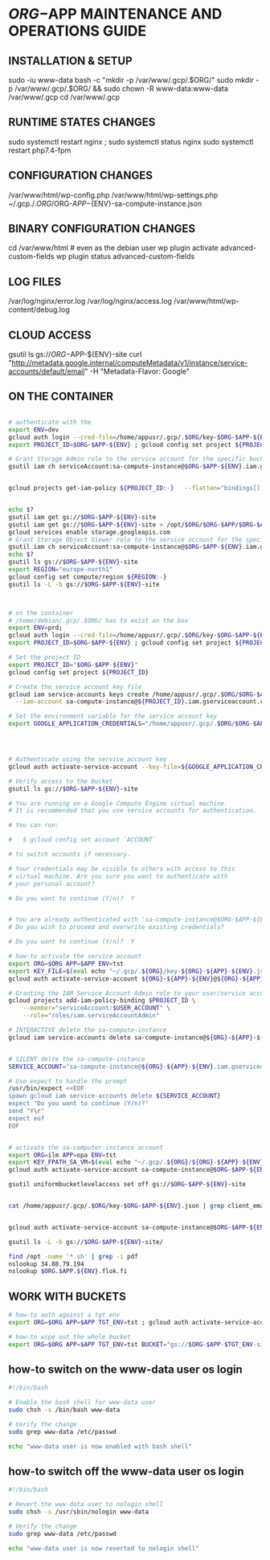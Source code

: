 
# $ORG-$APP MAINTENANCE AND OPERATIONS GUIDE

## INSTALLATION & SETUP

sudo -iu www-data bash -c "mkdir -p /var/www/.gcp/.$ORG/"
sudo mkdir -p /var/www/.gcp/.$ORG/ && sudo chown -R www-data:www-data /var/www/.gcp
cd /var/www/.gcp


## RUNTIME STATES CHANGES
sudo systemctl restart nginx ; sudo systemctl status nginx
sudo systemctl restart php7.4-fpm


## CONFIGURATION CHANGES
/var/www/html/wp-config.php
/var/www/html/wp-settings.php
~/.gcp./.$ORG/$ORG-$APP-${ENV}-sa-compute-instance.json


## BINARY CONFIGURATION CHANGES
cd /var/www/html # even as the debian user
wp plugin activate advanced-custom-fields
wp plugin status advanced-custom-fields


## LOG FILES
/var/log/nginx/error.log
/var/log/nginx/access.log
/var/www/html/wp-content/debug.log

## CLOUD ACCESS
gsutil ls gs://$ORG-$APP-${ENV}-site
curl "http://metadata.google.internal/computeMetadata/v1/instance/service-accounts/default/email" -H "Metadata-Flavor: Google"


## ON THE CONTAINER
```bash

# authenticate with the
export ENV=dev
gcloud auth login --cred-file=/home/appusr/.gcp/.$ORG/key-$ORG-$APP-${ENV}.json
export PROJECT_ID=$ORG-$APP-${ENV} ; gcloud config set project ${PROJECT_ID:-}

# Grant Storage Admin role to the service account for the specific bucket
gsutil iam ch serviceAccount:sa-compute-instance@$ORG-$APP-${ENV}.iam.gserviceaccount.com:roles/storage.admin gs://$ORG-$APP-${ENV}-site


gcloud projects get-iam-policy ${PROJECT_ID:-}   --flatten="bindings[].members"   --format='table(bindings.role)'   --filter="bindings.members:serviceAccount:sa-compute-instance@$ORG-$APP-${ENV}.iam.gserviceaccount.com"


echo $?
gsutil iam get gs://$ORG-$APP-${ENV}-site
gsutil iam get gs://$ORG-$APP-${ENV}-site > /opt/$ORG/$ORG-$APP/$ORG-$APP-inf/dat/log/gsutil-iam-get-gs.log
gcloud services enable storage.googleapis.com
# Grant Storage Object Viewer role to the service account for the specific bucket
gsutil iam ch serviceAccount:sa-compute-instance@$ORG-$APP-${ENV}.iam.gserviceaccount.com:roles/storage.objectViewer gs://$ORG-$APP-${ENV}-site
echo $?
gsutil ls gs://$ORG-$APP-${ENV}-site
export REGION="europe-north1"
gcloud config set compute/region ${REGION:-}
gsutil ls -L -b gs://$ORG-$APP-${ENV}-site



# on the container
# /home/debian/.gcp/.$ORG/ has to exist on the box
export ENV=prd;
gcloud auth login --cred-file=/home/appusr/.gcp/.$ORG/key-$ORG-$APP-${ENV}.json
export PROJECT_ID=$ORG-$APP-${ENV} ; gcloud config set project ${PROJECT_ID:-}

# Set the project ID
export PROJECT_ID="$ORG-$APP-${ENV}"
gcloud config set project ${PROJECT_ID}

# Create the service account key file
gcloud iam service-accounts keys create /home/appusr/.gcp/.$ORG/$ORG-$APP-${ENV}-sa-compute-instance.json \
  --iam-account sa-compute-instance@${PROJECT_ID}.iam.gserviceaccount.com

# Set the environment variable for the service account key
export GOOGLE_APPLICATION_CREDENTIALS="/home/appusr/.gcp/.$ORG/$ORG-$APP-${ENV}-sa-compute-instance.json"




# Authenticate using the service account key
gcloud auth activate-service-account --key-file=${GOOGLE_APPLICATION_CREDENTIALS}

# Verify access to the bucket
gsutil ls gs://$ORG-$APP-${ENV}-site

# You are running on a Google Compute Engine virtual machine.
# It is recommended that you use service accounts for authentication.

# You can run:

#   $ gcloud config set account `ACCOUNT`

# to switch accounts if necessary.

# Your credentials may be visible to others with access to this
# virtual machine. Are you sure you want to authenticate with
# your personal account?

# Do you want to continue (Y/n)?  Y


# You are already authenticated with 'sa-compute-instance@$ORG-$APP-${ENV}.iam.gserviceaccount.com'.
# Do you wish to proceed and overwrite existing credentials?

# Do you want to continue (Y/n)?  Y

# how-to activate the service account
export ORG=$ORG APP=$APP ENV=tst
export KEY_FILE=$(eval echo "~/.gcp/.${ORG}/key-${ORG}-${APP}-${ENV}.json")
gcloud auth activate-service-account ${ORG}-${APP}-${ENV}@${ORG}-${APP}-${ENV}.iam.gserviceaccount.com --key-file=${KEY_FILE}

# Granting the IAM Service Account Admin role to your user/service account
gcloud projects add-iam-policy-binding $PROJECT_ID \
    --member="serviceAccount:$USER_ACCOUNT" \
    --role="roles/iam.serviceAccountAdmin"

# INTERACTIVE delete the sa-compute-instance
gcloud iam service-accounts delete sa-compute-instance@${ORG}-${APP}-${ENV}.iam.gserviceaccount.com


# SILENT delte the sa-compute-instance
SERVICE_ACCOUNT="sa-compute-instance@${ORG}-${APP}-${ENV}.iam.gserviceaccount.com"

# Use expect to handle the prompt
/usr/bin/expect <<EOF
spawn gcloud iam service-accounts delete ${SERVICE_ACCOUNT}
expect "Do you want to continue (Y/n)?"
send "Y\r"
expect eof
EOF


# activate the sa-computer-instance account
export ORG=ilm APP=opa ENV=tst
export KEY_FPATH_SA_VM=$(eval echo "~/.gcp/.${ORG}/${ORG}-${APP}-${ENV}-sa-compute-instance.json")
gcloud auth activate-service-account sa-compute-instance@$ORG-$APP-${ENV}.iam.gserviceaccount.com --key-file=${KEY_FPATH_SA_VM}

gsutil uniformbucketlevelaccess set off gs://$ORG-$APP-${ENV}-site


cat /home/appusr/.gcp/.$ORG/key-$ORG-$APP-${ENV}.json | grep client_email


gcloud auth activate-service-account sa-compute-instance@$ORG-$APP-${ENV}.iam.gserviceaccount.com --key-file=/home/appusr/.gcp/.$ORG/$ORG-$APP-${ENV}-sa-compute-instance.json

gsutil ls -L -b gs://$ORG-$APP-${ENV}-site/

find /opt -name '*.sh' | grep -i pdf
nslookup 34.88.79.194
nslookup $ORG.$APP.${ENV}.flok.fi

```

## WORK WITH BUCKETS

```sh
# how-to auth against a tgt env
export ORG=$ORG APP=$APP TGT_ENV=tst ; gcloud auth activate-service-account --key-file=$(eval echo ~/.gcp/.$ORG/key-${ORG}-${APP}-${TGT_ENV}.json)

# how-to wipe out the whole bucket
export ORG=$ORG APP=$APP TGT_ENV=tst BUCKET="gs://$ORG-$APP-$TGT_ENV-site" ; gsutil -m rm -r "${BUCKET}/**"
```

## how-to switch on the www-data user os login

```sh
#!/bin/bash

# Enable the bash shell for www-data user
sudo chsh -s /bin/bash www-data

# Verify the change
sudo grep www-data /etc/passwd

echo "www-data user is now enabled with bash shell"

```
## how-to switch off the www-data user os login

```sh
#!/bin/bash

# Revert the www-data user to nologin shell
sudo chsh -s /usr/sbin/nologin www-data

# Verify the change
sudo grep www-data /etc/passwd

echo "www-data user is now reverted to nologin shell"


```
